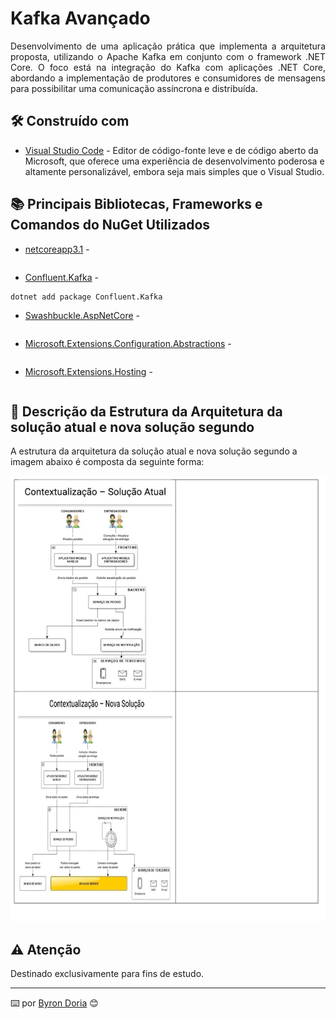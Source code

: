 # Kafka Avançado

<p align="justify"> 
Desenvolvimento de uma aplicação prática que implementa a arquitetura proposta, utilizando o Apache Kafka em conjunto com o framework .NET Core. O foco está na integração do Kafka com aplicações .NET Core, abordando a implementação de produtores e consumidores de mensagens para possibilitar uma comunicação assíncrona e distribuída.
</p> 

## 🛠️ Construído com 

* [Visual Studio Code](https://code.visualstudio.com/) - Editor de código-fonte leve e de código aberto da Microsoft, que oferece uma experiência de desenvolvimento poderosa e altamente personalizável, embora seja mais simples que o Visual Studio.

## 📚 Principais Bibliotecas, Frameworks e Comandos do NuGet Utilizados

* [netcoreapp3.1]() - 

```

```

* [Confluent.Kafka]() -  

```
dotnet add package Confluent.Kafka
```

* [Swashbuckle.AspNetCore]() - 

```

```

* [Microsoft.Extensions.Configuration.Abstractions]() - 

```

```

* [Microsoft.Extensions.Hosting]() - 

```

```

## 🚧 Descrição da Estrutura da Arquitetura da solução atual e nova solução segundo

A estrutura da arquitetura da solução atual e nova solução segundo a imagem abaixo é composta da seguinte forma:

![EstruturaDoProjeto](screenshots/estruturaSolucao.png)

## ⚠️ Atenção 

Destinado exclusivamente para fins de estudo.

---
⌨️ por [Byron Doria](https://gist.github.com/lohhans) 😊
